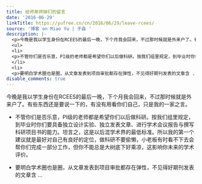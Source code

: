 ```yaml
---
title: 给师弟师妹们的留言
date: '2016-06-29'
linkTitle: https://yufree.cn/cn/2016/06/29/leave-rcees/
source: '博客 on Miao Yu | 于淼 '
description: |-
  <p>今晚是我以学生身份在RCEES的最后一晚，下个月我会回来，不过那时候就是外来户了。有些东西还是要说一下的，有没有用看你们自己，只是我的一家之言。</p>
  <ul>
  <li>
  <p>不管你们是否乐意，PI级的老师都是希望你们以后做科研。按我们组里规定，到毕业时你们要具备独立设计实验、独立发表文章、进行学术会议报告与撰写科研项目书的能力。坦言之，这是以后混学术界的最低标准。所以我的第一个建议就是最好对自己有良好的定位，做科研不要偷懒，小老板有时看不下去会帮你们完成一部分工作，但你不能总是大树底下好乘凉，这影响你未来的学术评价。</p>
  </li>
  <li>
  <p>要明白学术圈也是圈，从文章发表到项目审批都存在弹性，不见得好期刊发表的文章含 ...
disable_comments: true
---
```

<p>今晚是我以学生身份在RCEES的最后一晚，下个月我会回来，不过那时候就是外来户了。有些东西还是要说一下的，有没有用看你们自己，只是我的一家之言。</p>
<ul>
<li>
<p>不管你们是否乐意，PI级的老师都是希望你们以后做科研。按我们组里规定，到毕业时你们要具备独立设计实验、独立发表文章、进行学术会议报告与撰写科研项目书的能力。坦言之，这是以后混学术界的最低标准。所以我的第一个建议就是最好对自己有良好的定位，做科研不要偷懒，小老板有时看不下去会帮你们完成一部分工作，但你不能总是大树底下好乘凉，这影响你未来的学术评价。</p>
</li>
<li>
<p>要明白学术圈也是圈，从文章发表到项目审批都存在弹性，不见得好期刊发表的文章含 ...